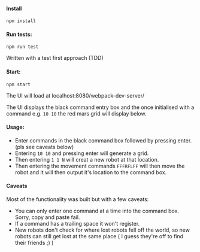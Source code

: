#### Install 
```
npm install
```

#### Run tests:
```
npm run test
```
Written with a test first approach (TDD)

#### Start:
```
npm start
```
The UI will load at localhost:8080/webpack-dev-server/  

The UI displays the black command entry box and the once initialised with a command e.g. `10 10` the red mars grid will display below.

#### Usage:

- Enter commands in the black command box followed by pressing enter. (pls see caveats below)
- Entering `10 10` and pressing enter will generate a grid.
- Then entering `1 1 N` will creat a new robot at that location.
- Then entering the movement commands `FFFRFLFF` will then move the robot and it will then output it's location to the command box.

#### Caveats

Most of the functionality was built but with a few caveats: 
  - You can only enter one command at a time into the command box. Sorry, copy and paste fail.
  - If a command has a trailing space it won't register.
  - New robots don't check for where lost robots fell off the world, so new robots can still get lost at the same place 
  ( I guess they're off to find their friends ;) )